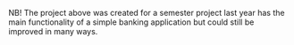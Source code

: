 NB! The project above was created for a semester project last year has the main functionality of a simple banking application but could still be improved in many ways. 
